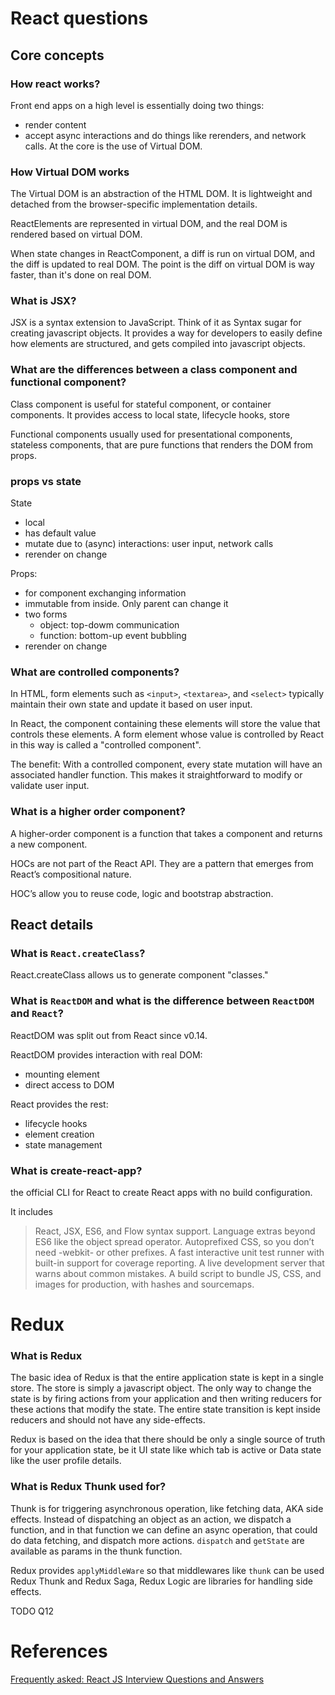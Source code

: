 
# React questions
## Core concepts
### How react works?
Front end apps on a high level is essentially doing two things:
* render content
* accept async interactions and do things like rerenders, and network calls.
At the core is the use of Virtual DOM. 

### How Virtual DOM works
The Virtual DOM is an abstraction of the HTML DOM. It is lightweight and detached from the browser-specific implementation details. 

ReactElements are represented in virtual DOM, and the real DOM is rendered based on virtual DOM. 

When state changes in ReactComponent, a diff is run on virtual DOM, and the diff is updated to real DOM. The point is the diff on virtual DOM is way faster, than it's done on real DOM. 

### What is JSX?
JSX is a syntax extension to JavaScript. Think of it as Syntax sugar for creating javascript objects. It provides a way for developers to easily define how elements are structured, and gets compiled into javascript objects. 

### What are the differences between a class component and functional component?

Class component is useful for stateful component, or container components. It provides access to local state, lifecycle hooks, store

Functional components usually used for presentational components, stateless components, that are pure functions that renders the DOM from props.

### props vs state
State
* local
* has default value
* mutate due to (async) interactions: user input, network calls
* rerender on change

Props:
* for component exchanging information
* immutable from inside. Only parent can change it
* two forms
    - object: top-dowm communication
    - function: bottom-up event bubbling
* rerender on change

### What are controlled components?
In HTML, form elements such as `<input>`, `<textarea>`, and `<select>` typically maintain their own state and update it based on user input. 

In React, the component containing these elements will store the value that controls these elements. A form element whose value is controlled by React in this way is called a "controlled component".

The benefit: With a controlled component, every state mutation will have an associated handler function. This makes it straightforward to modify or validate user input.

### What is a higher order component?
A higher-order component is a function that takes a component and returns a new component.

HOCs are not part of the React API. They are a pattern that emerges from React’s compositional nature.

HOC’s allow you to reuse code, logic and bootstrap abstraction.
## React details
###  What is `React.createClass`?
React.createClass allows us to generate component "classes."

### What is `ReactDOM` and what is the difference between `ReactDOM` and `React`?

ReactDOM was split out from React since v0.14.

ReactDOM provides interaction with real DOM:
* mounting element
* direct access to DOM

React provides the rest:
* lifecycle hooks
* element creation
* state management

### What is create-react-app?
the official CLI for React to create React apps with no build configuration.

It includes
> React, JSX, ES6, and Flow syntax support.
Language extras beyond ES6 like the object spread operator.
Autoprefixed CSS, so you don’t need -webkit- or other prefixes.
A fast interactive unit test runner with built-in support for coverage reporting.
A live development server that warns about common mistakes.
A build script to bundle JS, CSS, and images for production, with hashes and sourcemaps.

# Redux 
### What is Redux
The basic idea of Redux is that the entire application state is kept in a single store. The store is simply a javascript object. The only way to change the state is by firing actions from your application and then writing reducers for these actions that modify the state. The entire state transition is kept inside reducers and should not have any side-effects.

Redux is based on the idea that there should be only a single source of truth for your application state, be it UI state like which tab is active or Data state like the user profile details.

### What is Redux Thunk used for?
Thunk is for triggering asynchronous operation, like fetching data, AKA side effects. Instead of dispatching an object as an action, we dispatch a function, and in that function we can define an async operation, that could do data fetching, and dispatch more actions. `dispatch` and `getState` are available as params in the thunk function. 

Redux provides `applyMiddleWare` so that middlewares like `thunk` can be used
Redux Thunk and Redux Saga, Redux Logic are libraries for handling side effects. 


TODO Q12

# References
[Frequently asked: React JS Interview Questions and Answers](https://medium.com/@vigowebs/frequently-asked-react-js-interview-questions-and-answers-36f3dd99f486)